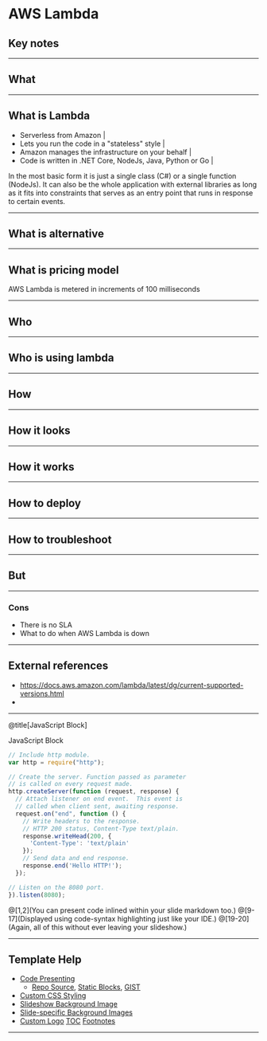 # AWS Lambda

## Key notes

---

## What

---

## What is Lambda

- Serverless from Amazon |
- Lets you run the code  in a "stateless" style |
- Amazon manages the infrastructure on your behalf |
- Code is written in .NET Core, NodeJs, Java, Python or Go |

In the most basic form it is just a single class (C#) or a single function (NodeJs). It can also be the whole application with external libraries as long as it fits into constraints
that serves as an entry point that runs in response to certain events. 

---

## What is alternative

---

## What is pricing model

AWS Lambda is metered in increments of 100 milliseconds

---

## Who

---

## Who is using lambda

---

## How

---

## How it looks

---

## How it works

---

## How to deploy

---

## How to troubleshoot

---

## But

---

### Cons

- There is no SLA
- What to do when AWS Lambda is down

---

## External references

- https://docs.aws.amazon.com/lambda/latest/dg/current-supported-versions.html
- 

---


@title[JavaScript Block]

<p><span class="slide-title">JavaScript Block</span></p>

```javascript
// Include http module.
var http = require("http");

// Create the server. Function passed as parameter
// is called on every request made.
http.createServer(function (request, response) {
  // Attach listener on end event.  This event is
  // called when client sent, awaiting response.
  request.on("end", function () {
    // Write headers to the response.
    // HTTP 200 status, Content-Type text/plain.
    response.writeHead(200, {
      'Content-Type': 'text/plain'
    });
    // Send data and end response.
    response.end('Hello HTTP!');
  });

// Listen on the 8080 port.
}).listen(8080);
```

@[1,2](You can present code inlined within your slide markdown too.)
@[9-17](Displayed using code-syntax highlighting just like your IDE.)
@[19-20](Again, all of this without ever leaving your slideshow.)

---

## Template Help

- [Code Presenting](https://github.com/gitpitch/gitpitch/wiki/Code-Presenting)
  + [Repo Source](https://github.com/gitpitch/gitpitch/wiki/Code-Delimiter-Slides), [Static Blocks](https://github.com/gitpitch/gitpitch/wiki/Code-Slides), [GIST](https://github.com/gitpitch/gitpitch/wiki/GIST-Slides) 
- [Custom CSS Styling](https://github.com/gitpitch/gitpitch/wiki/Slideshow-Custom-CSS)
- [Slideshow Background Image](https://github.com/gitpitch/gitpitch/wiki/Background-Setting)
- [Slide-specific Background Images](https://github.com/gitpitch/gitpitch/wiki/Image-Slides#background)
- [Custom Logo](https://github.com/gitpitch/gitpitch/wiki/Logo-Setting) [TOC](https://github.com/gitpitch/gitpitch/wiki/Table-of-Contents) [Footnotes](https://github.com/gitpitch/gitpitch/wiki/Footnote-Setting)

---